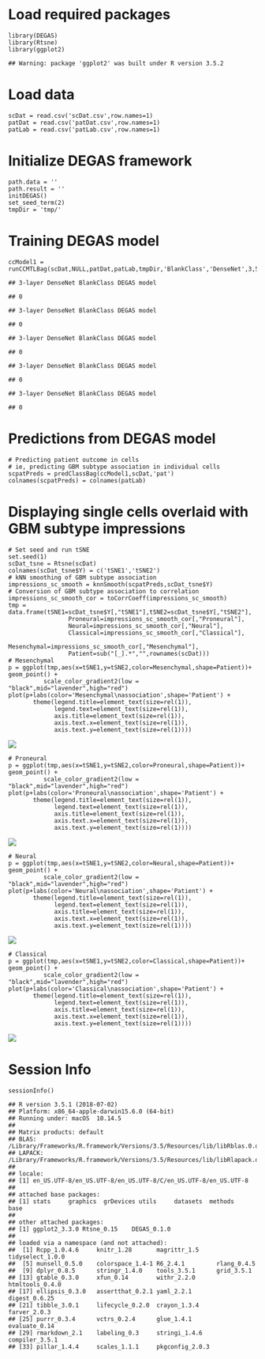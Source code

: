 Load required packages
======================

    library(DEGAS)
    library(Rtsne)
    library(ggplot2)

    ## Warning: package 'ggplot2' was built under R version 3.5.2

Load data
=========

    scDat = read.csv('scDat.csv',row.names=1)
    patDat = read.csv('patDat.csv',row.names=1)
    patLab = read.csv('patLab.csv',row.names=1)

Initialize DEGAS framework
==========================

    path.data = ''
    path.result = ''
    initDEGAS()
    set_seed_term(2)
    tmpDir = 'tmp/'

Training DEGAS model
====================

    ccModel1 = runCCMTLBag(scDat,NULL,patDat,patLab,tmpDir,'BlankClass','DenseNet',3,5)

    ## 3-layer DenseNet BlankClass DEGAS model

    ## 0

    ## 3-layer DenseNet BlankClass DEGAS model

    ## 0

    ## 3-layer DenseNet BlankClass DEGAS model

    ## 0

    ## 3-layer DenseNet BlankClass DEGAS model

    ## 0

    ## 3-layer DenseNet BlankClass DEGAS model

    ## 0

Predictions from DEGAS model
============================

    # Predicting patient outcome in cells
    # ie, predicting GBM subtype association in individual cells
    scpatPreds = predClassBag(ccModel1,scDat,'pat')
    colnames(scpatPreds) = colnames(patLab)

Displaying single cells overlaid with GBM subtype impressions
=============================================================

    # Set seed and run tSNE
    set.seed(1)
    scDat_tsne = Rtsne(scDat)
    colnames(scDat_tsne$Y) = c('tSNE1','tSNE2')
    # kNN smoothing of GBM subtype association
    impressions_sc_smooth = knnSmooth(scpatPreds,scDat_tsne$Y)
    # Conversion of GBM subtype association to correlation
    impressions_sc_smooth_cor = toCorrCoeff(impressions_sc_smooth)
    tmp = data.frame(tSNE1=scDat_tsne$Y[,"tSNE1"],tSNE2=scDat_tsne$Y[,"tSNE2"],
                     Proneural=impressions_sc_smooth_cor[,"Proneural"],
                     Neural=impressions_sc_smooth_cor[,"Neural"],
                     Classical=impressions_sc_smooth_cor[,"Classical"],
                     Mesenchymal=impressions_sc_smooth_cor[,"Mesenchymal"],
                     Patient=sub("[_].*","",rownames(scDat)))
    # Mesenchymal
    p = ggplot(tmp,aes(x=tSNE1,y=tSNE2,color=Mesenchymal,shape=Patient))+ geom_point() + 
              scale_color_gradient2(low = "black",mid="lavender",high="red")
    plot(p+labs(color='Mesenchymal\nassociation',shape='Patient') +
           theme(legend.title=element_text(size=rel(1)),
                 legend.text=element_text(size=rel(1)),
                 axis.title=element_text(size=rel(1)),
                 axis.text.x=element_text(size=rel(1)),
                 axis.text.y=element_text(size=rel(1))))

![](GBM_example_files/figure-markdown_strict/unnamed-chunk-6-1.png)

    # Proneural
    p = ggplot(tmp,aes(x=tSNE1,y=tSNE2,color=Proneural,shape=Patient))+ geom_point() + 
              scale_color_gradient2(low = "black",mid="lavender",high="red")
    plot(p+labs(color='Proneural\nassociation',shape='Patient') +
           theme(legend.title=element_text(size=rel(1)),
                 legend.text=element_text(size=rel(1)),
                 axis.title=element_text(size=rel(1)),
                 axis.text.x=element_text(size=rel(1)),
                 axis.text.y=element_text(size=rel(1))))

![](GBM_example_files/figure-markdown_strict/unnamed-chunk-6-2.png)

    # Neural
    p = ggplot(tmp,aes(x=tSNE1,y=tSNE2,color=Neural,shape=Patient))+ geom_point() + 
              scale_color_gradient2(low = "black",mid="lavender",high="red")
    plot(p+labs(color='Neural\nassociation',shape='Patient') +
           theme(legend.title=element_text(size=rel(1)),
                 legend.text=element_text(size=rel(1)),
                 axis.title=element_text(size=rel(1)),
                 axis.text.x=element_text(size=rel(1)),
                 axis.text.y=element_text(size=rel(1))))

![](GBM_example_files/figure-markdown_strict/unnamed-chunk-6-3.png)

    # Classical
    p = ggplot(tmp,aes(x=tSNE1,y=tSNE2,color=Classical,shape=Patient))+ geom_point() + 
              scale_color_gradient2(low = "black",mid="lavender",high="red")
    plot(p+labs(color='Classical\nassociation',shape='Patient') +
           theme(legend.title=element_text(size=rel(1)),
                 legend.text=element_text(size=rel(1)),
                 axis.title=element_text(size=rel(1)),
                 axis.text.x=element_text(size=rel(1)),
                 axis.text.y=element_text(size=rel(1))))

![](GBM_example_files/figure-markdown_strict/unnamed-chunk-6-4.png)

Session Info
============

    sessionInfo()

    ## R version 3.5.1 (2018-07-02)
    ## Platform: x86_64-apple-darwin15.6.0 (64-bit)
    ## Running under: macOS  10.14.5
    ## 
    ## Matrix products: default
    ## BLAS: /Library/Frameworks/R.framework/Versions/3.5/Resources/lib/libRblas.0.dylib
    ## LAPACK: /Library/Frameworks/R.framework/Versions/3.5/Resources/lib/libRlapack.dylib
    ## 
    ## locale:
    ## [1] en_US.UTF-8/en_US.UTF-8/en_US.UTF-8/C/en_US.UTF-8/en_US.UTF-8
    ## 
    ## attached base packages:
    ## [1] stats     graphics  grDevices utils     datasets  methods   base     
    ## 
    ## other attached packages:
    ## [1] ggplot2_3.3.0 Rtsne_0.15    DEGAS_0.1.0  
    ## 
    ## loaded via a namespace (and not attached):
    ##  [1] Rcpp_1.0.4.6     knitr_1.28       magrittr_1.5     tidyselect_1.0.0
    ##  [5] munsell_0.5.0    colorspace_1.4-1 R6_2.4.1         rlang_0.4.5     
    ##  [9] dplyr_0.8.5      stringr_1.4.0    tools_3.5.1      grid_3.5.1      
    ## [13] gtable_0.3.0     xfun_0.14        withr_2.2.0      htmltools_0.4.0 
    ## [17] ellipsis_0.3.0   assertthat_0.2.1 yaml_2.2.1       digest_0.6.25   
    ## [21] tibble_3.0.1     lifecycle_0.2.0  crayon_1.3.4     farver_2.0.3    
    ## [25] purrr_0.3.4      vctrs_0.2.4      glue_1.4.1       evaluate_0.14   
    ## [29] rmarkdown_2.1    labeling_0.3     stringi_1.4.6    compiler_3.5.1  
    ## [33] pillar_1.4.4     scales_1.1.1     pkgconfig_2.0.3
